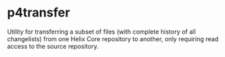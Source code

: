 # p4transfer
Utility for transferring a subset of files (with complete history of all changelists) from one Helix Core repository to another, only requiring read access to the source repository.
